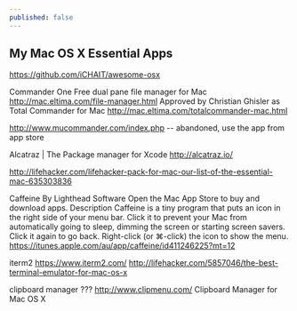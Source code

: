 ```yaml
---
published: false
---
```











## My Mac OS X Essential Apps

https://github.com/iCHAIT/awesome-osx

Commander One
Free dual pane file manager for Mac
http://mac.eltima.com/file-manager.html
Approved by Christian Ghisler as Total Commander for Mac
http://mac.eltima.com/totalcommander-mac.html


http://www.mucommander.com/index.php -- abandoned, use the app from app store

Alcatraz | The Package manager for Xcode
http://alcatraz.io/





http://lifehacker.com/lifehacker-pack-for-mac-our-list-of-the-essential-mac-635303836


Caffeine
By Lighthead Software
Open the Mac App Store to buy and download apps.
Description
Caffeine is a tiny program that puts an icon in the right side of your menu bar. Click it to prevent your Mac from automatically going to sleep, dimming the screen or starting screen savers. Click it again to go back. Right-click (or ⌘-click) the icon to show the menu.
https://itunes.apple.com/au/app/caffeine/id411246225?mt=12

iterm2
https://www.iterm2.com/
http://lifehacker.com/5857046/the-best-terminal-emulator-for-mac-os-x

clipboard manager ???
http://www.clipmenu.com/ Clipboard Manager for Mac OS X
